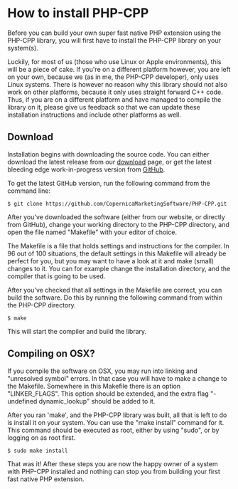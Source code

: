 # How to install PHP-CPP

Before you can build your own super fast native PHP extension using the 
PHP-CPP library, you will first have to install the PHP-CPP library on your 
system(s).

Luckily, for most of us (those who use Linux or Apple environments), this 
will be a piece of cake. If you're on a different platform however, you are 
left on your own, because we (as in me, the PHP-CPP developer), only uses 
Linux systems. There is however no reason why this library should not also 
work on other platforms, because it only uses straight forward C++ code. 
Thus, if you are on a different platform and have managed to compile the 
library on it, please give us feedback so that we can update these 
installation instructions and include other platforms as well.

## Download

Installation begins with downloading the source code. You can either
download the latest release from our
[download](http://www.php-cpp.com/download) page, or get the
latest bleeding edge work-in-progress version from 
[GitHub](https://github.com/CopernicaMarketingSoftware/PHP-CPP).

To get the latest GitHub version, run the following command from the command
line:

```
$ git clone https://github.com/CopernicaMarketingSoftware/PHP-CPP.git
```

After you've downloaded the software (either from our website, or directly
from GitHub), change your working directory to the PHP-CPP directory, and open
the file named "Makefile" with your editor of choice.

The Makefile is a file that holds settings and instructions for the compiler.
In 96 out of 100 situations, the default settings in this Makefile will
already be perfect for you, but you may want to have a look at it and make
(small) changes to it. You can for example change the installation directory,
and the compiler that is going to be used.

After you've checked that all settings in the Makefile are correct, you can
build the software. Do this by running the following command from within
the PHP-CPP directory.

```
$ make
```
This will start the compiler and build the library.


## Compiling on OSX?

If you compile the software on OSX, you may run into linking and "unresolved
symbol" errors. In that case you will have to make a change to the Makefile.
Somewhere in this Makefile there is an option "LINKER_FLAGS". This option
should be extended, and the extra flag "-undefined dynamic_lookup" should
be added to it.

After you ran 'make', and the PHP-CPP library was built, all that is left to do is 
install it on your system. You can use the "make install" command for it.
This command should be executed as root, either by using "sudo", or by
logging on as root first.

`$ sudo make install`

That was it! After these steps you are now the happy owner of a system with 
PHP-CPP installed and nothing can stop you from building your first fast 
native PHP extension.
